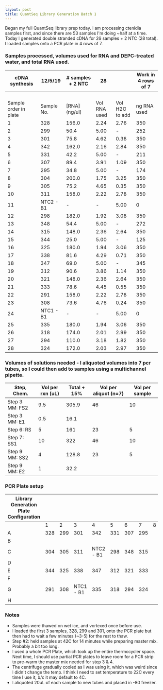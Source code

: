 ```yaml
---
layout: post
title: QuantSeq Library Generation Batch 1
---
```


Began my full QuantSeq library prep today. I am processing ctenidia samples first, and since there are 53 samples I'm doing ~half at a time. Today I generated double stranded cDNA for 26 samples + 2 NTC (28 total). I loaded samples onto a PCR plate in 4 rows of 7. 

### Samples processed, volumes used for RNA and DEPC-treated water, and total RNA used.  

cDNA   synthesis | 12/5/19 | # samples + 2 NTC | 28 |   | Work in 4 rows of 7
-- | -- | -- | -- | -- | --
  |   |   |   |   |  
Sample   order in plate | Sample No. | [RNA] (ng/ul) | Vol RNA used | Vol H2O to add | ng RNA used
1 | 328 | 156.0 | 2.24 | 2.76 | 350
2 | 299 | 50.4 | 5.00 | - | 252
3 | 301 | 75.8 | 4.62 | 0.38 | 350
4 | 342 | 162.0 | 2.16 | 2.84 | 350
5 | 331 | 42.2 | 5.00 | - | 211
6 | 307 | 89.4 | 3.91 | 1.09 | 350
7 | 295 | 34.8 | 5.00 | - | 174
8 | 304 | 200.0 | 1.75 | 3.25 | 350
9 | 305 | 75.2 | 4.65 | 0.35 | 350
10 | 311 | 158.0 | 2.22 | 2.78 | 350
11 | NTC2 - B1 | - | - | 5.00 | 0
12 | 298 | 182.0 | 1.92 | 3.08 | 350
13 | 348 | 54.4 | 5.00 | - | 272
14 | 315 | 148.0 | 2.36 | 2.64 | 350
15 | 344 | 25.0 | 5.00 | - | 125
16 | 325 | 180.0 | 1.94 | 3.06 | 350
17 | 338 | 81.6 | 4.29 | 0.71 | 350
18 | 347 | 69.0 | 5.00 | - | 345
19 | 312 | 90.6 | 3.86 | 1.14 | 350
20 | 321 | 148.0 | 2.36 | 2.64 | 350
21 | 333 | 78.6 | 4.45 | 0.55 | 350
22 | 291 | 158.0 | 2.22 | 2.78 | 350
23 | 308 | 73.6 | 4.76 | 0.24 | 350
24 | NTC1 - B1 | - | - | 5.00 | 0
25 | 335 | 180.0 | 1.94 | 3.06 | 350
26 | 318 | 174.0 | 2.01 | 2.99 | 350
27 | 294 | 110.0 | 3.18 | 1.82 | 350
28 | 324 | 172.0 | 2.03 | 2.97 | 350


### Volumes of solutions needed - I aliquoted volumes into 7 pcr tubes, so I could then add to samples using a multichannel pipette.  

Step,   Chem. | Vol per rxn (uL) | Total + 15% | Vol per aliquot   (n=7) | Vol per sample
-- | -- | -- | -- | --
Step 3 MM: FS2 | 9.5 | 305.9 | 46 | 10
Step 3 MM: E1 | 0.5 | 16.1
Step 6: RS | 5 | 161 | 23 | 5
Step 7: SS1 | 10 | 322 | 46 | 10
Step 9 MM: SS2 | 4 | 128.8 | 23 | 5
Step 9 MM: E2 | 1 | 32.2

### PCR Plate setup

Library Generation Plate Configuration |   |   |   |   |   |   |   |   |   |  
-- | -- | -- | -- | -- | -- | -- | -- | -- | -- | --
  | 1 | 2 | 3 | 4 | 5 | 6 | 7 | 8 | 9 | 10 | 11 | 12
A | 328 | 299 | 301 | 342 | 331 | 307 | 295 |   |   |   |   |  
B |   |   |   |   |   |   |   |   |   |   |   |  
C | 304 | 305 | 311 | NTC2 - B1 | 298 | 348 | 315 |   |   |   |   |  
D |   |   |   |   |   |   |   |   |   |   |   |  
E | 344 | 325 | 338 | 347 | 312 | 321 | 333 |   |   |   |   |  
F |   |   |   |   |   |   |   |   |   |   |   |  
G | 291 | 308 | NTC1 - B1 | 335 | 318 | 294 | 324 |   |   |   |   |  
H |   |   |   |   |   |   |   |   |   |   |   |  

### Notes 
- Samples were thawed on wet ice, and vortexed once before use.  
- I loaded the first 3 samples, 328, 299 and 301, onto the PCR plate but then had to wait a few minutes (~3-5) for the rest to thaw.  
- Step #2: held samples at 42C for 14 minutes while preparing master mix. Probably a bit too long.  
- I used a whole PCR Plate, which took up the entire thermocycler space. Next time, I should use partial PCR plates to leave room for a PCR strip to pre-warm the master mix needed for step 3 & 4.  
- The centrifuge gradually cooled as I was using it, which was weird since I didn't change the temp. I think I need to set temperature to 22C every time I use it, b/c it may default to 4C.  
- I aliquoted 20uL of each sample to new tubes and placed in -80 freezer.  
